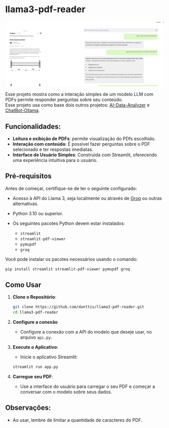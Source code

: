 # llama3-pdf-reader

![](example.jpg)

Esse projeto mostra como a interação simples de um modelo LLM com PDFs permite responder perguntas sobre seu conteúdo.   
Esse projeto usa como base dois outros projetos: [AI-Data-Analyzer](https://github.com/danttis/AI-Data-Analyzer/) e [ChatBot-Ollama](https://github.com/danttis/ChatBot-Ollama).

## Funcionalidades:

- **Leitura e exibição de PDFs**: permite visualização do PDfs escolhido.
- **Interação com conteúdo**: É possível fazer perguntas sobre o PDF selecionado e ter respostas imediatas.
- **Interface de Usuário Simples**: Construída com Streamlit, oferecendo uma experiência intuitiva para o usuário.

## Pré-requisitos

Antes de começar, certifique-se de ter o seguinte configurado:

- Acesso à API do Llama 3, seja localmente ou através de [Groq](https://console.groq.com/docs/quickstart) ou outras alternativas.
- Python 3.10 ou superior.
- Os seguintes pacotes Python devem estar instalados:

  - `streamlit`
  - `streamlit-pdf-viewer`
  - `pymupdf`
  - `groq`

Você pode instalar os pacotes necessários usando o comando:

```bash
pip install streamlit streamlit-pdf-viewer pymupdf groq
```

## Como Usar

1. **Clone o Repositório**:

   ```bash
   git clone https://github.com/danttis/llama3-pdf-reader.git
   cd llama3-pdf-reader
   ```
2. **Configure a conexão**

   - Configure a conexão com a API do modelo que deseje usar, no arquivo `api.py`.
     
3. **Execute o Aplicativo**:

   - Inicie o aplicativo Streamlit:

   ```bash
   streamlit run app.py
   ```
4. **Carregue seu PDF**:

   - Use a interface do usuário para carregar o seu PDF e começar a conversar com o modelo sobre seus dados.
  
## Observações:
  - Ao usar, lembre de limitar a quantidade de caracteres do PDF.

